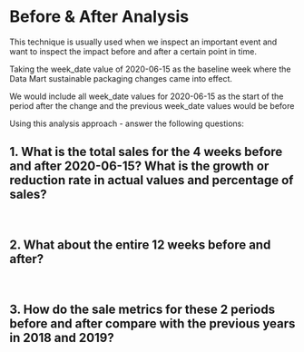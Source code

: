 # Before & After Analysis
This technique is usually used when we inspect an important event and want to inspect the impact before and after a certain point in time.

Taking the week_date value of 2020-06-15 as the baseline week where the Data Mart sustainable packaging changes came into effect.

We would include all week_date values for 2020-06-15 as the start of the period after the change and the previous week_date values would be before

Using this analysis approach - answer the following questions:

## 1. What is the total sales for the 4 weeks before and after 2020-06-15? What is the growth or reduction rate in actual values and percentage of sales?

<br/>

## 2. What about the entire 12 weeks before and after?

<br/>

## 3. How do the sale metrics for these 2 periods before and after compare with the previous years in 2018 and 2019?

<br/>